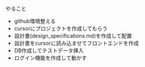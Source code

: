 やること
* github環境整える
* cursorにプロジェクトを作成してもらう
* 設計書(design_specifications.md)を作成して配置
* 設計書をcursorに読み込ませてフロントエンドを作成
* DB作成してテストデータ挿入
* ログイン機能を作成して動かす